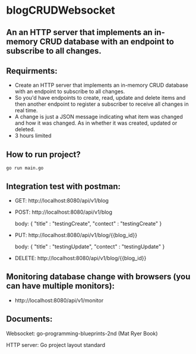 # blogCRUDWebsocket
## An an HTTP server that implements an in-memory CRUD database with an endpoint to subscribe to all changes.

## Requirments:
- Create an HTTP server that implements an in-memory CRUD database with an endpoint to subscribe to all changes.
- So you'd have endpoints to create, read, update and delete items and then another endpoint to register a subscriber to receive all changes in real time. 
- A change is just a JSON message indicating what item was changed and how it was changed. As in whether it was created, updated or deleted.
- 3 hours limited

## How to run project?
```golang
go run main.go
```

## Integration test with postman: 
- GET: http://localhost:8080/api/v1/blog
- POST: http://localhost:8080/api/v1/blog
     
     body: { "title" : "testingCreate", "contect" : "testingCreate" }
- PUT: http://localhost:8080/api/v1/blog/{{blog_id}}
     
     body: { "title" : "testingUpdate", "contect" : "testingUpdate" }
- DELETE: http://localhost:8080/api/v1/blog/{{blog_id}}

## Monitoring database change with browsers (you can have multiple monitors):
- http://localhost:8080/api/v1/monitor

## Documents:
Websocket: go-programming-blueprints-2nd (Mat Ryer Book)

HTTP server: Go project layout standard
